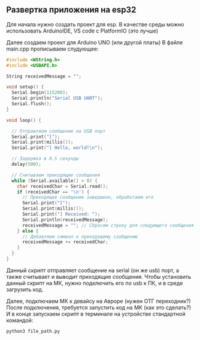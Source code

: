 ## Развертка приложения на esp32
Для начала нужно создать проект для esp.
В качестве среды можно использовать ArduinoIDE, VS code c PlatformIO (это лучше)

Далее создаем проект для Arduino UNO (или другой платы)
В файле main.cpp прописываем слудующее:
```cpp
#include <WString.h>
#include <USBAPI.h>

String receivedMessage = "";

void setup() {
  Serial.begin(115200);
  Serial.println("Serial USB UART");
  Serial.flush();
}

void loop() {

  // Отправляем сообщение на USB порт
  Serial.print("[");
  Serial.print(millis());
  Serial.print("] Hello, world!\n");

  // Задержка в 0.5 секунды
  delay(500);

  // Считываем приходящие сообщения
  while (Serial.available() > 0) {
    char receivedChar = Serial.read();
    if (receivedChar == '\n') {
      // Приходящее сообщение завершено, обработаем его
      Serial.print("[");
      Serial.print(millis());
      Serial.print("] Received: ");
      Serial.println(receivedMessage);
      receivedMessage = ""; // Сбросим строку для следующего сообщения
    } else {
      // Добавляем символ к приходящему сообщению
      receivedMessage += receivedChar;
    }
  }
}
```

Данный скрипт отправляет сообщение на serial (он же usb) порт, а также считывает и выводит приходящие сообщения.
Чтобы установить данный скрипт на МК, нужно подключить его по usb к ПК, и в среде загрузить код.

Далее, подключаем МК к девайсу на Авроре (нужен ОТГ переходник?)
После подключения, требуется запустить код на МК (как это сделать?)
И в конце запускаем скрипт в терминале на устройстве стандартной командой:
```shell
python3 file_path.py
```
